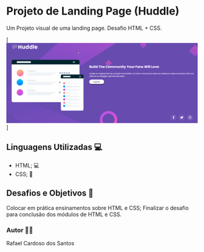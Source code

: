 # Projeto de Landing Page (Huddle)
Um Projeto visual de uma landing page. Desafio HTML + CSS.

[<img src="./page-animation.gif" alt="Imagem da Tela Inicial">]

## Linguagens Utilizadas 💻
- HTML; 💻
- CSS; 🎨

## Desafios e Objetivos 🚀
Colocar em prática ensinamentos sobre HTML e CSS;
Finalizar o desafio para conclusão dos módulos de HTML e CSS.

### Autor 🧑🏻
Rafael Cardoso dos Santos

